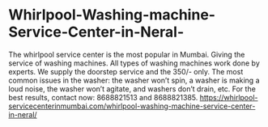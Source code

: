 # Whirlpool-Washing-machine-Service-Center-in-Neral-
The whirlpool service center is the most popular in Mumbai. Giving the service of washing machines. All types of washing machines work done by experts. We supply the doorstep service and the 350/- only.  The most common issues in the washer: the washer won’t spin, a washer is making a loud noise, the washer won’t agitate, and washers don’t drain, etc. For the best results, contact now: 8688821513 and 8688821385. https://whirlpool-servicecenterinmumbai.com/whirlpool-washing-machine-service-center-in-neral/
